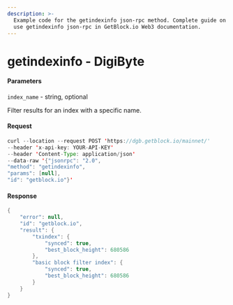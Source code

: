 ```yaml
---
description: >-
  Example code for the getindexinfo json-rpc method. Сomplete guide on how to
  use getindexinfo json-rpc in GetBlock.io Web3 documentation.
---
```


# getindexinfo - DigiByte

#### Parameters

`index_name` - string, optional

Filter results for an index with a specific name.

#### Request

```java
curl --location --request POST 'https://dgb.getblock.io/mainnet/' 
--header 'x-api-key: YOUR-API-KEY' 
--header 'Content-Type: application/json' 
--data-raw '{"jsonrpc": "2.0",
"method": "getindexinfo",
"params": [null],
"id": "getblock.io"}'
```

#### Response

```java
{
    "error": null,
    "id": "getblock.io",
    "result": {
        "txindex": {
            "synced": true,
            "best_block_height": 680586
        },
        "basic block filter index": {
            "synced": true,
            "best_block_height": 680586
        }
    }
}
```
